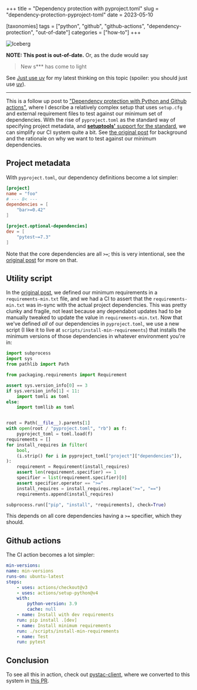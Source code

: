 +++
title = "Dependency protection with pyproject.toml"
slug = "dependency-protection-pyproject-toml"
date = 2023-05-10

[taxonomies]
tags = ["python", "github", "github-actions", "dependency-protection", "out-of-date"]
categories = ["how-to"]
+++

![Iceberg](/img/iceberg.jpg)

**NOTE: This post is out-of-date.**
Or, as the dude would say

> New s*** has come to light

See [Just use uv](@/posts/2023-05-10-pyproject-toml.md) for my latest thinking on this topic (spoiler: you should just use [uv](https://docs.astral.sh/uv)).

---

This is a follow up post to ["Dependency protection with Python and Github actions"](@/posts/2022-02-18-dependency-protection-with-python-and-github-actions.md), where I describe a relatively complex setup that uses `setup.cfg` and external requirement files to test against our minimum set of dependencies.
With the rise of `pyproject.toml` as the standard way of specifying project metadata, and [**setuptools'** support for the standard](https://setuptools.pypa.io/en/latest/userguide/pyproject_config.html), we can simplify our CI system quite a bit.
See [the original post](@/posts/2022-02-18-dependency-protection-with-python-and-github-actions.md) for background and the rationale on why we want to test against our minimum dependencies.

## Project metadata

With `pyproject.toml`, our dependency definitions become a lot simpler:

```toml
[project]
name = "foo"
# --- 8< ---
dependencies = [
    "bar>=0.42"
]

[project.optional-dependencies]
dev = [
    "pytest~=7.3"
]
```

Note that the core dependencies are all `>=`; this is very intentional, see the [original post](@/posts/2022-02-18-dependency-protection-with-python-and-github-actions.md#define-dependencies) for more on that.

## Utility script

In the [original post](@/posts/2022-02-18-dependency-protection-with-python-and-github-actions.md#create-requirements-min-txt), we defined our minimum requirements in a `requirements-min.txt` file, and we had a CI to assert that the `requirements-min.txt` was in-sync with the actual project dependencies.
This was pretty clunky and fragile, not least because any dependabot updates had to be manually tweaked to update the value in `requirements-min.txt`.
Now that we've defined _all_ of our dependencies in `pyproject.toml`, we use a new script (I like it to live at `scripts/install-min-requirements`) that installs the minimum versions of those dependencies in whatever environment you're in:

```python
import subprocess
import sys
from pathlib import Path

from packaging.requirements import Requirement

assert sys.version_info[0] == 3
if sys.version_info[1] < 11:
    import tomli as toml
else:
    import tomllib as toml


root = Path(__file__).parents[1]
with open(root / "pyproject.toml", "rb") as f:
    pyproject_toml = toml.load(f)
requirements = []
for install_requires in filter(
    bool,
    (i.strip() for i in pyproject_toml["project"]["dependencies"]),
):
    requirement = Requirement(install_requires)
    assert len(requirement.specifier) == 1
    specifier = list(requirement.specifier)[0]
    assert specifier.operator == ">="
    install_requires = install_requires.replace(">=", "==")
    requirements.append(install_requires)

subprocess.run(["pip", "install", *requirements], check=True)
```

This depends on all core dependencies having a `>=` specifier, which they should.

## Github actions

The CI action becomes a lot simpler:

```yaml
min-versions:
name: min-versions
runs-on: ubuntu-latest
steps:
    - uses: actions/checkout@v3
    - uses: actions/setup-python@v4
    with:
        python-version: 3.9
        cache: null
    - name: Install with dev requirements
    run: pip install .[dev]
    - name: Install minimum requirements
    run: ./scripts/install-min-requirements
    - name: Test
    run: pytest
```

## Conclusion

To see all this in action, check out [pystac-client](https://github.com/stac-utils/pystac-client), where we converted to this system in [this PR](https://github.com/stac-utils/pystac-client/pull/501).
